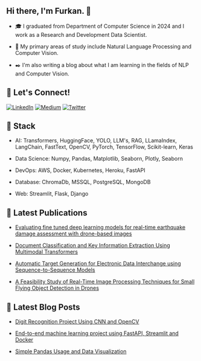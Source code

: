 ## Hi there, I'm Furkan. 👋

- :mortar_board: I graduated from Department of Computer Science in 2024 and I work as a Research and Development Data Scientist.

- :seedling: My primary areas of study include Natural Language Processing and Computer Vision.

- :black_nib: I'm also writing a blog about what I am learning in the fields of NLP and Computer Vision.

## 🔗 Let's Connect!
<a href="https://www.linkedin.com/in/furkan-kizilay-584a34222/" target="_blank"><img alt="LinkedIn" src="https://img.shields.io/badge/linkedin-%230077B5.svg?&style=for-the-badge&logo=linkedin&logoColor=white" /></a>
<a href="https://medium.com/@furkankizilay" target="_blank"><img alt="Medium" src="https://img.shields.io/badge/medium-%2312100E.svg?&style=for-the-badge&logo=medium&logoColor=white" /></a>
<a href="https://twitter.com/furkankzly2" target="_blank"><img alt="Twitter" src="https://img.shields.io/badge/twitter-%231DA1F2.svg?&style=for-the-badge&logo=twitter&logoColor=white" /></a>

## 🔨 Stack 


- AI: Transformers, HuggingFace, YOLO, LLM's, RAG, LLamaIndex, LangChain, FastText, OpenCV, PyTorch, TensorFlow, Scikit-learn, Keras

- Data Science: Numpy, Pandas, Matplotlib, Seaborn, Plotly, Seaborn

- DevOps: AWS, Docker, Kubernetes, Heroku, FastAPI

- Database: ChromaDb, MSSQL, PostgreSQL, MongoDB

- Web: Streamlit, Flask, Django

## :green_book: Latest Publications

<!-- Publications-LIST:START -->
- [Evaluating fine tuned deep learning models for real-time earthquake damage assessment with drone-based images](https://link.springer.com/article/10.1007/s43503-024-00034-6)

- [Document Classification and Key Information Extraction Using Multimodal Transformers](https://ieeexplore.ieee.org/abstract/document/107734516)

- [Automatic Target Generation for Electronic Data Interchange using Sequence-to-Sequence Models](https://link.springer.com/chapter/10.1007/978-3-031-70018-7_18)

- [A Feasibility Study of Real-Time Image Processing Techniques for Small Flying Object Detection in Drones](https://ieeexplore.ieee.org/abstract/document/10444450/)
<!-- Publications-LIST:END -->


## :blue_book: Latest Blog Posts

<!-- BLOG-POST-LIST:START -->
- [Digit Recognition Project Using CNN and OpenCV](https://medium.com/@furkankizilay/digit-recognition-project-using-cnn-and-opencv-c08a774c095c)

- [End-to-end machine learning project using FastAPI, Streamlit and Docker](https://medium.com/@furkankizilay/end-to-end-machine-learning-project-using-fastapi-streamlit-and-docker-6fda32d25c5d)

- [Simple Pandas Usage and Data Visualization](https://medium.com/@furkankizilay/simple-pandas-usage-and-data-visualization-1c0336942850)
<!-- BLOG-POST-LIST:END -->
